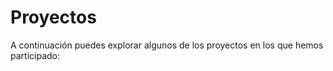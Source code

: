 # Proyectos

A continuación puedes explorar algunos de los proyectos en los que hemos participado:



